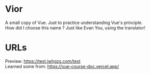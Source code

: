 # Vior
A small copy of Vue. Just to practice understanding Vue's principle.  
How did I choose this name ? Just like Evan You, using the translator!

# URLs
Preview: <https://test.jwhgzs.com/test>  
Learned some from: <https://vue-course-doc.vercel.app/>